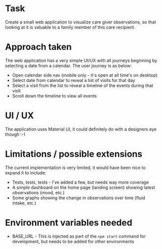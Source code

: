 # Task

Create a small web application to visualize care giver observations, so that looking at it is valuable to a family member of this care recipient.

# Approach taken

The web application has a very simple UI/UX with all journeys beginning by selecting a date from a calendar.
The user journey is as below:
- Open calendar side nav (mobile only - it's open at all time's on desktop)
- Select date from calendar to reveal a list of visits for that day
- Select a visit from the list to reveal a timeline of the events during that visit
- Scroll down the timeline to view all events

# UI / UX

The application uses Material UI, it could definitely do with a designers eye though :-)

# Limitations / possible extensions

The current implementation is very limited, it would have been nice to expand it to include:

- Tests, tests, tests - I've added a few, but needs way more coverage
- A simple dashboard on the home page (landing screen) showing latest observations (mood, etc.)
- Some graphs showing the change in observations over time (fluid intake, etc.)

# Environment variables needed 

- BASE_URL - This is injected as part of the `npm start` command for development, but needs to be added for other environments
